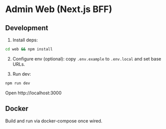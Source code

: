 # Admin Web (Next.js BFF)

## Development

1. Install deps:

```bash
cd web && npm install
```

2. Configure env (optional): copy `.env.example` to `.env.local` and set base URLs.

3. Run dev:

```bash
npm run dev
```

Open http://localhost:3000

## Docker

Build and run via docker-compose once wired.
